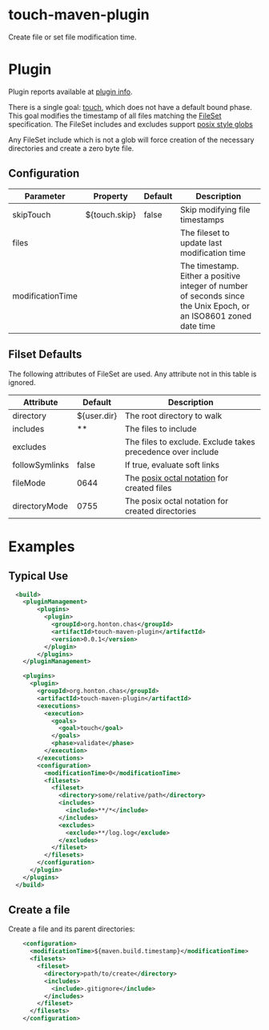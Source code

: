 # touch-maven-plugin
Create file or set file modification time.

# Plugin
Plugin reports available at [plugin info](https://chonton.github.io/touch-maven-plugin/plugin-info.html).

There is a single goal: [touch](https://chonton.github.io/touch-maven-plugin/touch-mojo.html),
which does not have a default bound phase.  This goal modifies the timestamp of all files matching
the [FileSet](https://maven.apache.org/shared/file-management/fileset.html) specification.  The 
FileSet includes and excludes support [posix style globs](https://docs.oracle.com/en/java/javase/11/docs/api/java.base/java/nio/file/FileSystem.html#getPathMatcher(java.lang.String))

Any FileSet include which is not a glob will force creation of the necessary directories and create 
a zero byte file.

## Configuration
| Parameter        | Property      | Default | Description                                                                                                       |
|------------------|---------------|---------|-------------------------------------------------------------------------------------------------------------------|
| skipTouch        | ${touch.skip} | false   | Skip modifying file timestamps                                                                                    |
| files            |               |         | The fileset to update last modification time                                                                      |
| modificationTime |               |         | The timestamp. Either a positive integer of number of seconds since the Unix Epoch, or an ISO8601 zoned date time |

## Filset Defaults
The following attributes of FileSet are used.  Any attribute not in this table is ignored.

| Attribute      | Default     | Description                                                                                                          |
|----------------|-------------|----------------------------------------------------------------------------------------------------------------------|
| directory      | ${user.dir} | The root directory to walk                                                                                           |
| includes       | **          | The files to include                                                                                                 |
| excludes       |             | The files to exclude.  Exclude takes precedence over include                                                         |
| followSymlinks | false       | If true, evaluate soft links                                                                                         |
| fileMode       | 0644        | The [posix octal notation](https://en.wikipedia.org/wiki/File-system_permissions#Numeric_notation) for created files |
| directoryMode  | 0755        | The posix octal notation for created directories                                                                     |

# Examples

## Typical Use
```xml
  <build>
    <pluginManagement>
        <plugins>
          <plugin>
            <groupId>org.honton.chas</groupId>
            <artifactId>touch-maven-plugin</artifactId>
            <version>0.0.1</version>
          </plugin>
        </plugins>
    </pluginManagement>

    <plugins>
      <plugin>
        <groupId>org.honton.chas</groupId>
        <artifactId>touch-maven-plugin</artifactId>
        <executions>
          <execution>
            <goals>
              <goal>touch</goal>
            </goals>
            <phase>validate</phase>
          </execution>
        </executions>
        <configuration>
          <modificationTime>0</modificationTime>
          <filesets>
            <fileset>
              <directory>some/relative/path</directory>
              <includes>
                <include>**/*</include>
              </includes>
              <excludes>
                <exclude>**/log.log</exclude>
              </excludes>
            </fileset>
          </filesets>
        </configuration>
      </plugin>
    </plugins>
  </build>
```

## Create a file
Create a file and its parent directories:
```xml
    <configuration>
      <modificationTime>${maven.build.timestamp}</modificationTime>
      <filesets>
        <fileset>
          <directory>path/to/create</directory>
          <includes>
            <include>.gitignore</include>
          </includes>
        </fileset>
      </filesets>
    </configuration>
```
